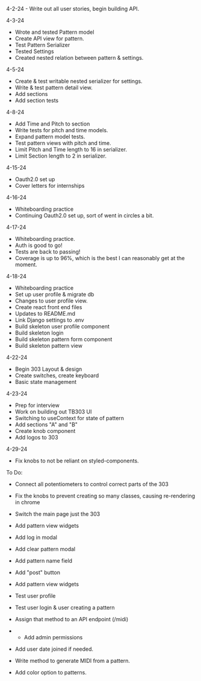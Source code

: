4-2-24 - Write out all user stories, begin building API.

4-3-24
  - Wrote and tested Pattern model
  - Create API view for pattern.
  - Test Pattern Serializer
  - Tested Settings
  - Created nested relation between pattern & settings.

4-5-24
  - Create & test writable nested serializer for settings.
  - Write & test pattern detail view.
  - Add sections
  - Add section tests

4-8-24
  - Add Time and Pitch to section
  - Write tests for pitch and time models.
  - Expand pattern model tests.
  - Test pattern views with pitch and time.
  - Limit Pitch and Time length to 16 in serializer.
  - Limit Section length to 2 in serializer.

4-15-24
  - Oauth2.0 set up
  - Cover letters for internships

4-16-24
  - Whiteboarding practice
  - Continuing Oauth2.0 set up, sort of went in circles a bit.

4-17-24
  - Whiteboarding practice.
  - Auth is good to go!
  - Tests are back to passing!
  - Coverage is up to 96%, which is the best I can reasonably get at the moment.

4-18-24
  - Whiteboarding practice
  - Set up user profile & migrate db
  - Changes to user profile view.
  - Create react front end files
  - Updates to README.md
  - Link Django settings to .env
  - Build skeleton user profile component
  - Build skeleton login
  - Build skeleton pattern form component
  - Build skeleton pattern view

4-22-24
  - Begin 303 Layout & design
  - Create switches, create keyboard
  - Basic state management
  

4-23-24
  - Prep for interview
  - Work on building out TB303 UI
  - Switching to useContext for state of pattern
  - Add sections "A" and "B"
  - Create knob component
  - Add logos to 303

4-29-24
  - Fix knobs to not be reliant on styled-components.

To Do:
  - Connect all potentiometers to control correct parts of the 303
  - Fix the knobs to prevent creating so many classes, causing re-rendering in chrome
  - Switch the main page just the 303
  - Add pattern view widgets
  - Add log in modal
  - Add clear pattern modal
  - Add pattern name field
  - Add "post" button
  - Add pattern view widgets


  - Test user profile
  - Test user login & user creating a pattern
  - Assign that method to an API endpoint (/midi)
  - 
    - Add admin permissions
  - Add user date joined if needed.
  - Write method to generate MIDI from a pattern.
  - Add color option to patterns.

